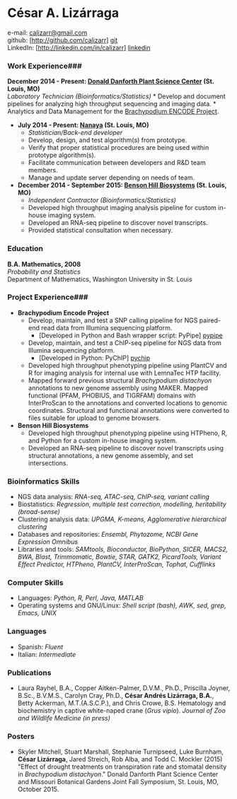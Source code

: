 # César A. Lizárraga #
e-mail: <calizarr@gmail.com>  
github: [http://github.com/calizarr] [git]  
LinkedIn: [http://linkedin.com/in/calizarr] [linkedin]

### Work Experience###

**December 2014 - Present: [Donald Danforth Plant Science Center][ddpsc] (St. Louis, MO)**  
 *Laboratory Technician (Bioinformatics/Statistics)*
      * Develop and document pipelines for analyzing high throughput
      sequencing and imaging data.
      * Analytics and Data Management for the
        [Brachypodium ENCODE Project][encode].
  * **July 2014 - Present: [Nanaya][nanaya] (St. Louis, MO)**
      * *Statistician/Back-end developer*
      * Develop, design, and test algorithm(s) from prototype.
      * Verify that proper statistical procedures are being used
        within prototype algorithm(s).
      * Facilitate communication between developers and R&D team members.
      * Manage and update server depending on needs of team.
  * **December 2014 - September 2015: [Benson Hill Biosystems][BHB]
    (St. Louis, MO)**
      * *Independent Contractor (Bioinformatics/Statistics)*
      * Developed high throughput imaging analysis pipeline for
        custom in-house imaging system.
      * Developed an RNA-seq pipeline to discover novel transcripts.
      * Provided statistical consultation when necessary.

### Education ###
**B.A. Mathematics, 2008**  
*Probability and Statistics*  
Department of Mathematics, Washington University in St. Louis

### Project Experience###

  * **Brachypodium Encode Project**
      * Develop, maintain, and test a SNP calling pipeline for NGS paired-end read data
        from Illumina sequencing platform.
          * [Developed in Python and Bash wrapper script: PyPipe] [pypipe]
      * Develop, maintain, and test a ChIP-seq pipeline for NGS data from Illumina
        sequencing platform.
          * [Developed in Python: PyChIP] [pychip]
      * Developed high throughput phenotyping pipeline using PlantCV
        and R for imaging analysis for internal use with LemnaTec HTP
        facility.
      * Mapped forward previous structural *Brachypodium distachyon* annotations
        to new genome assembly using MAKER. Mapped functional (PFAM,
        PHOBIUS, and TIGRFAM) domains with InterProScan to the
        annotations and converted locations to genomic
        coordinates. Structural and functional annotations were
        converted to files suitable for upload to genome browsers.
  * **Benson Hill Biosystems**
      * Developed high throughput phenotyping pipeline using HTPheno,
        R, and Python for a custom in-house imaging system.
      * Developed an RNA-seq pipeline to discover novel transcripts
        using structural annotations, a new genome assembly, and set
        intersections.

### Bioinformatics Skills ###
  * NGS data analysis: *RNA-seq, ATAC-seq, ChIP-seq, variant calling*
  * Biostatistics: *Regression, multiple test correction, modelling,
    heritability (broad-sense)*
  * Clustering analysis data: *UPGMA, K-means, Agglomerative
    hierarchical clustering*
  * Databases and repositories: *Ensembl, Phytozome, NCBI Gene
    Expression Omnibus*
  * Libraries and tools: *SAMtools, Bioconductor, BioPython, SICER,
    MACS2, BWA, Blast, Trimmomatic, Bowtie, STAR, GATK2, PicardTools,
    Variant Effect Predictor, HTPheno, PlantCV, InterProScan, Tophat,
    Cufflinks*

### Computer Skills ###
  * Languages: *Python, R, Perl, Java, MATLAB*
  * Operating systems and GNU/Linux: *Shell script (bash), AWK, sed,
  grep, Emacs, UNIX*

### Languages ###
  * Spanish: *Fluent*
  * Italian: *Intermediate*

### Publications  ###
  * Laura Rayhel, B.A., Copper Aitken-Palmer, D.V.M., Ph.D.,
    Priscilla Joyner, B.Sc., B.V.M.S., Carolyn Cray, Ph.D., **César
    Andrés Lizárraga, B.A.**, Betty Ackerman, M.T.(A.S.C.P.), and Chris
    Crowe, B.S. Hematology and biochemistry in captive white-naped
    crane (*Grus vipio*). *Journal of Zoo and Wildlife Medicine (in press)*

### Posters ###
  * Skyler Mitchell, Stuart Marshall, Stephanie Turnipseed, Luke
    Burnham, **César Lizárraga**, Jared Streich, Rob Alba, and Todd
    C. Mockler (2015) "Effect of drought treatments on transpiration
    rate and stomatal density in *Brachypodium distachyon*." Donald
    Danforth Plant Science Center and Missouri Botanical Gardens Joint
    Fall Symposium, St. Louis, MO, October 2015.
  

[git]: http://github.com/calizarr
[linkedin]: http://www.linkedin.com/in/calizarr
[ddpsc]: https://www.danforthcenter.org/
[encode]: http://genomicscience.energy.gov/research/DOEUSDA/abstracts/2014mockler_abstract.shtml
[BHB]: http://www.bensonhillbio.com/
[pypipe]: https://github.com/calizarr/PyPipeline/
[pychip]: https://github.com/calizarr/PyChIP-seq
[nanaya]: http://www.nanaya.co
